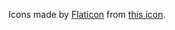 Icons made by [Flaticon](https://www.flaticon.com) from [this icon](https://www.flaticon.com/free-icon/hidden_3686669?term=hide&page=1&position=8&origin=search&related_id=3686669).
